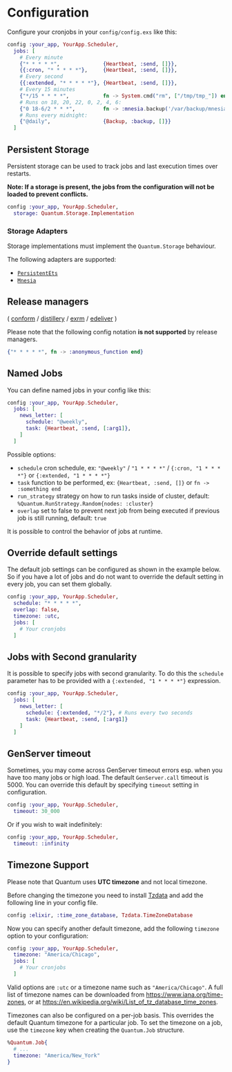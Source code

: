 # Configuration

Configure your cronjobs in your `config/config.exs` like this:

```elixir
config :your_app, YourApp.Scheduler,
  jobs: [
    # Every minute
    {"* * * * *",              {Heartbeat, :send, []}},
    {{:cron, "* * * * *"},     {Heartbeat, :send, []}},
    # Every second
    {{:extended, "* * * * *"}, {Heartbeat, :send, []}},
    # Every 15 minutes
    {"*/15 * * * *",           fn -> System.cmd("rm", ["/tmp/tmp_"]) end},
    # Runs on 18, 20, 22, 0, 2, 4, 6:
    {"0 18-6/2 * * *",         fn -> :mnesia.backup('/var/backup/mnesia') end},
    # Runs every midnight:
    {"@daily",                 {Backup, :backup, []}}
  ]
```

## Persistent Storage

Persistent storage can be used to track jobs and last execution times over restarts.

**Note: If a storage is present, the jobs from the configuration will not be loaded to prevent conflicts.**

```elixir
config :your_app, YourApp.Scheduler,
  storage: Quantum.Storage.Implementation
```

### Storage Adapters

Storage implementations must implement the `Quantum.Storage` behaviour.

The following adapters are supported:

* [`PersistentEts`](https://hex.pm/packages/quantum_storage_persistent_ets)
* [`Mnesia`](https://hex.pm/packages/quantum_storage_mnesia)

## Release managers
(
[conform](https://github.com/bitwalker/conform) /
[distillery](https://github.com/bitwalker/distillery) /
[exrm](https://github.com/bitwalker/exrm) /
[edeliver](https://github.com/boldpoker/edeliver)
)

Please note that the following config notation **is not supported** by release managers.

```elixir
{"* * * * *", fn -> :anonymous_function end}
```

## Named Jobs

You can define named jobs in your config like this:

```elixir
config :your_app, YourApp.Scheduler,
  jobs: [
    news_letter: [
      schedule: "@weekly",
      task: {Heartbeat, :send, [:arg1]},
    ]
  ]
```

Possible options:
- `schedule` cron schedule, ex: `"@weekly"` / `"1 * * * *"` / `{:cron, "1 * * * *"}` or `{:extended, "1 * * * *"}`
- `task` function to be performed, ex: `{Heartbeat, :send, []}` or `fn -> :something end`
- `run_strategy` strategy on how to run tasks inside of cluster, default: `%Quantum.RunStrategy.Random{nodes: :cluster}`
- `overlap` set to false to prevent next job from being executed if previous job is still running, default: `true`

It is possible to control the behavior of jobs at runtime.

## Override default settings

The default job settings can be configured as shown in the example below.
So if you have a lot of jobs and do not want to override the
default setting in every job, you can set them globally.

```elixir
config :your_app, YourApp.Scheduler,
  schedule: "* * * * *",
  overlap: false,
  timezone: :utc,
  jobs: [
    # Your cronjobs
  ]
```

## Jobs with Second granularity

It is possible to specify jobs with second granularity.
To do this the `schedule` parameter has to be provided with a `{:extended, "1 * * * *"}` expression.

```elixir
config :your_app, YourApp.Scheduler,
  jobs: [
    news_letter: [
      schedule: {:extended, "*/2"}, # Runs every two seconds
      task: {Heartbeat, :send, [:arg1]}
    ]
  ]
```

## GenServer timeout

Sometimes, you may come across GenServer timeout errors esp. when you have
too many jobs or high load. The default `GenServer.call` timeout is 5000.
You can override this default by specifying `timeout` setting in configuration.

```elixir
config :your_app, YourApp.Scheduler,
  timeout: 30_000
```

Or if you wish to wait indefinitely:

```elixir
config :your_app, YourApp.Scheduler,
  timeout: :infinity
```

## Timezone Support

Please note that Quantum uses **UTC timezone** and not local timezone.

Before changing the timezone you need to install [Tzdata](https://github.com/lau/tzdata) and add the following line in your config file.

```elixir
config :elixir, :time_zone_database, Tzdata.TimeZoneDatabase
```

Now you can specify another default timezone, add the following `timezone` option to your configuration:

```elixir
config :your_app, YourApp.Scheduler,
  timezone: "America/Chicago",
  jobs: [
    # Your cronjobs
  ]
```

Valid options are `:utc` or a timezone name such as `"America/Chicago"`. A full list of timezone names can be downloaded from https://www.iana.org/time-zones, or at https://en.wikipedia.org/wiki/List_of_tz_database_time_zones.

Timezones can also be configured on a per-job basis. This overrides the default Quantum timezone for a particular job. To set the timezone on a job, use the `timezone` key when creating the `Quantum.Job` structure.

```elixir
%Quantum.Job{
  # ...
  timezone: "America/New_York"
}
```
